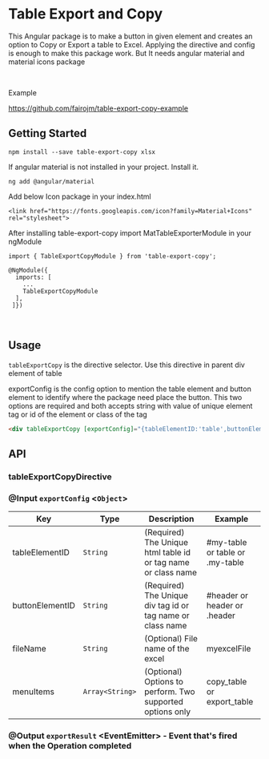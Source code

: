 # Table Export and Copy 

This Angular package is to make a button in given element and creates an option to Copy or Export a table to Excel. Applying the directive and config is enough to make this package work. But It needs angular material and material icons package

&nbsp;

Example

https://github.com/fairojm/table-export-copy-example


## Getting Started

```
npm install --save table-export-copy xlsx
```

If angular material is not installed in your project. Install it.
```
ng add @angular/material
```
Add below Icon package in your index.html
```
<link href="https://fonts.googleapis.com/icon?family=Material+Icons" rel="stylesheet">
```

After installing table-export-copy import MatTableExporterModule in your ngModule
```
import { TableExportCopyModule } from 'table-export-copy';
```
```
@NgModule({
  imports: [
    ...
    TableExportCopyModule
  ],
 ]})
```

&nbsp;

## Usage

`tableExportCopy` is the directive selector. Use this directive in parent div element of table

exportConfig is the config option to mention the table element and button element to identify where the package need place the button. This two options are required and both accepts string with value of unique element tag or id of the element or class of the tag

```html
<div tableExportCopy [exportConfig]="{tableElementID:'table',buttonElementID:'.header'}">
```

## API

### tableExportCopyDirective

### @Input ```exportConfig``` <`Object`>

| Key | Type | Description | Example |
| --- | --- | --- | --- |
| tableElementID | `String` | (Required) The Unique html table id or tag name or class name | #my-table or table or .my-table |
| buttonElementID | `String` | (Required) The Unique div tag id or tag name or class name | #header or header or .header |
| fileName | `String` | (Optional) File name of the excel | myexcelFile |
| menuItems | `Array<String>` | (Optional) Options to perform. Two supported options only | copy_table or export_table |

### @Output ```exportResult``` <EventEmitter<void>> - Event that's fired when the Operation completed

&nbsp;&nbsp;


